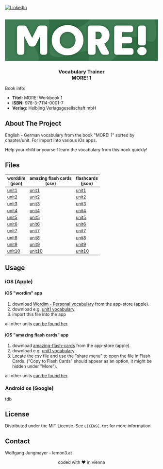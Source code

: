 <!-- PROJECT SHIELDS -->
[![LinkedIn][linkedin-shield]][linkedin-url]

<!-- PROJECT LOGO -->
<br />
<div align="center">
  <a href="https://github.com/lemon3/orfdl">
    <img src="https://raw.githubusercontent.com/lemon3/vocabulary/main/_assets/more.jpg" alt="Logo" width="640" height="auto">
  </a>
  <h3 align="center">Vocabulary Trainer<br>
  MORE! 1</h3>
</div>

Book info:
* **Titel:** MORE! Workbook 1
* **ISBN:**	978-3-7114-0001-7<br>
* **Verlag:**	Helbling Verlagsgesellschaft mbH<br>

## About The Project

English - German vocabulary from the book "MORE! 1" sorted by chapter/unit. For import into various iOs apps.

Help your child or yourself learn the vocabulary from this book quickly!

## Files
| worddim<br>(json) | amazing flash cards<br>(csv) | flashcards<br>(json) |
|-------|-------|-------|
| [unit1](https://raw.githubusercontent.com/lemon3/vocabulary/main/dist/wordim/more1-unit01.wordim) | [unit1](https://raw.githubusercontent.com/lemon3/vocabulary/main/dist/amazing-flash-cards/more1-unit01.csv) | [unit1](https://raw.githubusercontent.com/lemon3/vocabulary/main/dist/flashcards/more1-unit01.zip) |
| [unit2](https://raw.githubusercontent.com/lemon3/vocabulary/main/dist/wordim/more1-unit02.wordim) | [unit2](https://raw.githubusercontent.com/lemon3/vocabulary/main/dist/amazing-flash-cards/more1-unit02.csv) | [unit2](https://raw.githubusercontent.com/lemon3/vocabulary/main/dist/flashcards/more1-unit02.zip) |
| [unit3](https://raw.githubusercontent.com/lemon3/vocabulary/main/dist/wordim/more1-unit03.wordim) | [unit3](https://raw.githubusercontent.com/lemon3/vocabulary/main/dist/amazing-flash-cards/more1-unit03.csv) | [unit3](https://raw.githubusercontent.com/lemon3/vocabulary/main/dist/flashcards/more1-unit03.zip) |
| [unit4](https://raw.githubusercontent.com/lemon3/vocabulary/main/dist/wordim/more1-unit04.wordim) | [unit4](https://raw.githubusercontent.com/lemon3/vocabulary/main/dist/amazing-flash-cards/more1-unit04.csv) | [unit4](https://raw.githubusercontent.com/lemon3/vocabulary/main/dist/flashcards/more1-unit04.zip) |
| [unit5](https://raw.githubusercontent.com/lemon3/vocabulary/main/dist/wordim/more1-unit05.wordim) | [unit5](https://raw.githubusercontent.com/lemon3/vocabulary/main/dist/amazing-flash-cards/more1-unit05.csv) | [unit5](https://raw.githubusercontent.com/lemon3/vocabulary/main/dist/flashcards/more1-unit05.zip) |
| [unit6](https://raw.githubusercontent.com/lemon3/vocabulary/main/dist/wordim/more1-unit06.wordim) | [unit6](https://raw.githubusercontent.com/lemon3/vocabulary/main/dist/amazing-flash-cards/more1-unit06.csv) | [unit6](https://raw.githubusercontent.com/lemon3/vocabulary/main/dist/flashcards/more1-unit06.zip) |
| [unit7](https://raw.githubusercontent.com/lemon3/vocabulary/main/dist/wordim/more1-unit07.wordim) | [unit7](https://raw.githubusercontent.com/lemon3/vocabulary/main/dist/amazing-flash-cards/more1-unit07.csv) | [unit7](https://raw.githubusercontent.com/lemon3/vocabulary/main/dist/flashcards/more1-unit07.zip) |
| [unit8](https://raw.githubusercontent.com/lemon3/vocabulary/main/dist/wordim/more1-unit08.wordim) | [unit8](https://raw.githubusercontent.com/lemon3/vocabulary/main/dist/amazing-flash-cards/more1-unit08.csv) | [unit8](https://raw.githubusercontent.com/lemon3/vocabulary/main/dist/flashcards/more1-unit08.zip) |
| [unit9](https://raw.githubusercontent.com/lemon3/vocabulary/main/dist/wordim/more1-unit09.wordim) | [unit9](https://raw.githubusercontent.com/lemon3/vocabulary/main/dist/amazing-flash-cards/more1-unit09.csv) | [unit9](https://raw.githubusercontent.com/lemon3/vocabulary/main/dist/flashcards/more1-unit09.zip) |
| [unit10](https://raw.githubusercontent.com/lemon3/vocabulary/main/dist/wordim/more1-unit10.wordim) | [unit10](https://raw.githubusercontent.com/lemon3/vocabulary/main/dist/amazing-flash-cards/more1-unit10.csv) | [unit10](https://raw.githubusercontent.com/lemon3/vocabulary/main/dist/flashcards/more1-unit10.zip) |

## Usage
### iOS (Apple)
#### iOS "wordim" app
1) download [Wordim - Personal vocabulary](https://apps.apple.com/us/app/wordim-personal-vocabulary/id1662281843) from the app-store (apple).
2) download e.g. [unit1 vocabulary](https://raw.githubusercontent.com/lemon3/vocabulary/main/dist/wordim/more1-unit01.wordim).
3) import this file into the app

all other units [can be found her](https://github.com/lemon3/vocabulary/tree/main/dist/wordim).

#### iOS "amazing flash cards" app
1) download [amazing-flash-cards](https://apps.apple.com/at/app/amazing-flash-cards/id1511674871) from the app-store (apple).
2) download e.g. [unit1 vocabulary](https://raw.githubusercontent.com/lemon3/vocabulary/main/dist/amazing-flash-cards/more1-unit01.csv).
3) Locate the csv file and use the "share menu" to open the file in Flash Cards. ("Copy to Flash Cards" should appear as an option, it might be hidden under "More").

all other units [can be found her](https://github.com/lemon3/vocabulary/tree/main/dist/amazing-flash-cards).

### Android os (Google)

tdb

## License
Distributed under the MIT License. See `LICENSE.txt` for more information.

<!-- CONTACT -->
## Contact
Wolfgang Jungmayer - lemon3.at

<div align="center">coded with ❤ in vienna</div>

<!-- MARKDOWN LINKS & IMAGES -->
[linkedin-shield]: https://img.shields.io/badge/-LinkedIn-black.svg?style=for-the-badge&logo=linkedin&colorB=555
[linkedin-url]: https://www.linkedin.com/in/wolfgangjungmayer/
